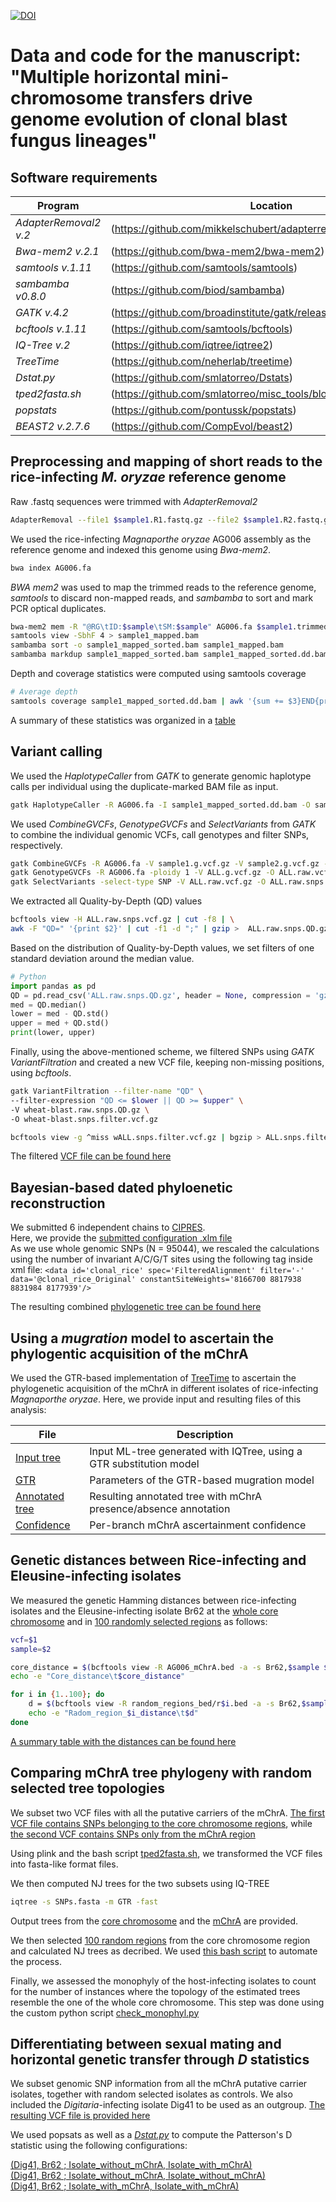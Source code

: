 [![DOI](https://zenodo.org/badge/747116432.svg)](https://zenodo.org/doi/10.5281/zenodo.10628812)

# Data and code for the manuscript: "Multiple horizontal mini-chromosome transfers drive genome evolution of clonal blast fungus lineages"

## Software requirements
Program                  | Location
------------------------ | ----------------------------
*AdapterRemoval2 v.2*    | (https://github.com/mikkelschubert/adapterremoval)
*Bwa-mem2 v.2.1*         | (https://github.com/bwa-mem2/bwa-mem2)
*samtools v.1.11*        | (https://github.com/samtools/samtools)
*sambamba v0.8.0*        | (https://github.com/biod/sambamba)
*GATK v.4.2*             | (https://github.com/broadinstitute/gatk/releases)
*bcftools v.1.11*        | (https://github.com/samtools/bcftools)
*IQ-Tree v.2*            | (https://github.com/iqtree/iqtree2)
*TreeTime*               | (https://github.com/neherlab/treetime)
*Dstat.py*               | (https://github.com/smlatorreo/Dstats)
*tped2fasta.sh*          | (https://github.com/smlatorreo/misc_tools/blob/main/tped2fasta.sh)
*popstats*               | (https://github.com/pontussk/popstats)
*BEAST2 v.2.7.6*         | (https://github.com/CompEvol/beast2)

## Preprocessing and mapping of short reads to the rice-infecting *M. oryzae* reference genome

Raw .fastq sequences were trimmed with *AdapterRemoval2*
```bash
AdapterRemoval --file1 $sample1.R1.fastq.gz --file2 $sample1.R2.fastq.gz --gzip --basename $sample.trimmed
```

We used the rice-infecting *Magnaporthe oryzae* AG006 assembly as the reference genome and indexed this genome using *Bwa-mem2*.
```bash
bwa index AG006.fa
```

*BWA mem2* was used to map the trimmed reads to the reference genome, *samtools* to discard non-mapped reads, and *sambamba* to sort and mark PCR optical duplicates.
```bash
bwa-mem2 mem -R "@RG\tID:$sample\tSM:$sample" AG006.fa $sample1.trimmed.R1.fastq.gz $sample1.trimmed.R2.fastq.gz > sample1.sam
samtools view -SbhF 4 > sample1_mapped.bam
sambamba sort -o sample1_mapped_sorted.bam sample1_mapped.bam
sambamba markdup sample1_mapped_sorted.bam sample1_mapped_sorted.dd.bam
```

Depth and coverage statistics were computed using samtools coverage
```bash
# Average depth
samtools coverage sample1_mapped_sorted.dd.bam | awk '{sum += $3}END{print sum / NR}'
```
A summary of these statistics was organized in a [table](/data/preprocess_and_SNPs/summary_coverage.tsv)


## Variant calling
We used the *HaplotypeCaller* from *GATK* to generate genomic haplotype calls per individual using the duplicate-marked BAM file as input.
```bash
gatk HaplotypeCaller -R AG006.fa -I sample1_mapped_sorted.dd.bam -O sample1.g.vcf.gz
```

We used *CombineGVCFs*, *GenotypeGVCFs* and *SelectVariants* from *GATK* to combine the individual genomic VCFs, call genotypes and filter SNPs, respectively.
```bash
gatk CombineGVCFs -R AG006.fa -V sample1.g.vcf.gz -V sample2.g.vcf.gz -V sampleN.g.vcf.gz -O ALL.g.vcf.gz
gatk GenotypeGVCFs -R AG006.fa -ploidy 1 -V ALL.g.vcf.gz -O ALL.raw.vcf.gz
gatk SelectVariants -select-type SNP -V ALL.raw.vcf.gz -O ALL.raw.snps.vcf.gz
```

We extracted all Quality-by-Depth (QD) values
```bash
bcftools view -H ALL.raw.snps.vcf.gz | cut -f8 | \
awk -F "QD=" '{print $2}' | cut -f1 -d ";" | gzip >  ALL.raw.snps.QD.gz
```

Based on the distribution of Quality-by-Depth values, we set filters of one standard deviation around the median value.
```python
# Python
import pandas as pd
QD = pd.read_csv('ALL.raw.snps.QD.gz', header = None, compression = 'gzip')
med = QD.median()
lower = med - QD.std()
upper = med + QD.std()
print(lower, upper)
```

Finally, using the above-mentioned scheme, we filtered SNPs using *GATK VariantFiltration* and created a new VCF file, keeping non-missing positions, using *bcftools*.
```bash
gatk VariantFiltration --filter-name "QD" \
--filter-expression "QD <= $lower || QD >= $upper" \
-V wheat-blast.raw.snps.QD.gz \
-O wheat-blast.snps.filter.vcf.gz

bcftools view -g ^miss wALL.snps.filter.vcf.gz | bgzip > ALL.snps.filtered.vcf.gz
```

The filtered [VCF file can be found here](/data/preprocess_and_SNPs/ALL.snps.filtered.vcf.gz)


## Bayesian-based dated phyloenetic reconstruction
We submitted 6 independent chains to [CIPRES](https://www.phylo.org/).  
Here, we provide the [submitted configuration .xlm file](/data/BEAST2/Rice_Outgroup.Fullinfo.HYK.LogNormPriorAdj.20M.xml.gz)  
As we use whole genomic SNPs (N = 95044), we rescaled the calculations using the number of invariant A/C/G/T sites using the following tag inside xml file:
`<data id='clonal_rice' spec='FilteredAlignment' filter='-' data='@clonal_rice_Original' constantSiteWeights='8166700 8817938 8831984 8177939'/>`  

The resulting combined [phylogenetic tree can be found here](/data/BEAST2/BEAST2_Rice_Outgroup.Fullinfo.HYK.LogNormPrior.COMBINED6X.MC.tree)

## Using a *mugration* model to ascertain the phylogentic acquisition of the mChrA
We used the GTR-based implementation of [TreeTime](https://doi.org/10.1093/ve/vex042) to ascertain the phylogenetic acquisition of the mChrA in different isolates of rice-infecting *Magnaporthe oryzae*. Here, we provide input and resulting files of this analysis:

File | Description
---- | -----------
[Input tree](/data/mugration_analyses/clonal_rice.withSetariaout.snps.filtered.maxmiss10.rooted.contree) | Input ML-tree generated with IQTree, using a GTR substitution model
[GTR](/data/mugration_analyses/GTR.txt) | Parameters of the GTR-based mugration model
[Annotated tree](/data/mugration_analyses/annotated_tree.nexus) | Resulting annotated tree with mChrA presence/absence annotation
[Confidence](/data/mugration_analyses/confidence.csv) | Per-branch mChrA ascertainment confidence

## Genetic distances between Rice-infecting and Eleusine-infecting isolates
We measured the genetic Hamming distances between rice-infecting isolates and the Eleusine-infecting isolate Br62 at the [whole core chromosome](/data/distances/AG006_coreChr.bed) and in [100 randomly selected regions](/data/distances/ALL.random_regions.bed) as follows:

```bash
vcf=$1
sample=$2

core_distance = $(bcftools view -R AG006_mChrA.bed -a -s Br62,$sample $vcf | bcftools view -m2 -M2 -i "(AN == 2)&&(AC != AN)" -H | awk '$5 != "*"' | wc -l)
echo -e "Core_distance\t$core_distance"

for i in {1..100}; do
    d = $(bcftools view -R random_regions_bed/r$i.bed -a -s Br62,$sample $vcf | bcftools view -m2 -M2 -i "(AN == 2)&&(AC != AN)" -H | awk '$5 != "*"' | wc -l)
    echo -e "Radom_region_$i_distance\t$d"
done

```

[A summary table with the distances can be found here](/data/distances/summary_distances_to_Br62.tsv)

## Comparing mChrA tree phylogeny with random selected tree topologies
We subset two VCF files with all the putative carriers of the mChrA. [The first VCF file contains SNPs belonging to the core chromosome regions](/data/random_trees/mChrA_samples.coreChr.snps.filtered.maxmiss10.vcf.gz), while [the second VCF contains SNPs only from the mChrA region](data/random_trees/mChrA_samples.mChrA.snps.filtered.maxmiss10.vcf.gz)

Using plink and the bash script [tped2fasta.sh](https://github.com/smlatorreo/misc_tools/blob/main/tped2fasta.sh), we transformed the VCF files into fasta-like format files.  

We then computed NJ trees for the two subsets using IQ-TREE
```bash
iqtree -s SNPs.fasta -m GTR -fast
```

Output trees from the [core chromosome](/data/random_trees/mChrA_samples.coreChr.snps.filtered.maxmiss10.fasta.treefile) and the [mChrA](/data/random_trees/mChrA_samples.mChrA.snps.filtered.maxmiss10.fasta.bionj) are provided.  

We then selected [100 random regions](/data/distances/ALL.random_regions.bed) from the core chromosome region and calculated NJ trees as decribed. We used [this bash script](/scripts/generate_random_trees.sh) to automate the process.  

Finally, we assessed the monophyly of the host-infecting isolates to count for the number of instances where the topology of the estimated trees resemble the one of the whole core chromosome. This step was done using the custom python script [check_monophyl.py](/scripts/check_monophyl.py)

## Differentiating between sexual mating and horizontal genetic transfer through *D* statistics
We subset genomic SNP information from all the mChrA putative carrier isolates, together with random selected isolates as controls. We also included the *Digitaria*-infecting isolate Dig41 to be used as an outgroup. [The resulting VCF file is provided here](/data/dstats/subset.coreChr.snps.filtered.vcf.gz)  

We used popsats as well as a [*Dstat.py*](https://github.com/smlatorreo/Dstats/) to compute the Patterson's D statistic using the following configurations:  

[\(Dig41, Br62 ; Isolate_without_mChrA, Isolate_with_mChrA\)](/data/dstats/Dtest_configurations.txt)  
[\(Dig41, Br62 ; Isolate_without_mChrA, Isolate_without_mChrA\)](/data/dstats/Dtest_configurations.control_without_mChrA.txt)  
[\(Dig41, Br62 ; Isolate_with_mChrA, Isolate_with_mChrA\)](/data/dstats/Dtest_configurations.control_with_mChrA.txt)



